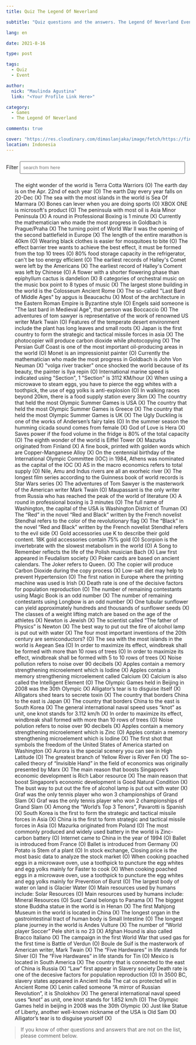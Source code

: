 ```yaml
---
title: Quiz The Legend Of Neverland

subtitle: "Quiz questions and the answers. The Legend Of Neverland Event."

lang: en

date: 2021-8-16

type: post

tags:
  - Quiz
  - Event

author:
  nick: "Maulinda Agustina"
  link: "<Your Profile Link Here>"

category:
  - Games
  - The Legend Of Neverland

comments: true

cover: "https://res.cloudinary.com/dimaslanjaka/image/fetch/https://findurthing.com/wp-content/uploads/2021/01/SCENIC-QUIZ.jpg"
location: Indonesia
---
```


<style>
[id*="questions-filter"] li:not([data-id]) {
  display: none;
}

[id*="questions"] li {
  display: block;
  /*text-transform: lowercase;*/
}

[id*="questions"] li:first-letter {
  text-transform: uppercase;
}

input[type="text"] {
  width: 90%;
  border: 2px solid #aaa;
  border-radius: 4px;
  margin: 8px 0;
  outline: none;
  padding: 8px;
  box-sizing: border-box;
  transition: 0.3s;
  display: inline-block;
}

input[type="text"]:focus {
  border-color: dodgerBlue;
  box-shadow: 0 0 8px 0 dodgerBlue;
}
</style>

<div class="container">
  <label for="search-questions">Filter</label>
  <input autocomplete="chrome-off" type="text" id="search-questions" class="form-control" placeholder="search from here">
</div>

<ul id="questions">
  The eight wonder of the world is Terra Cotta Warriors (O)
The earth day is on the Apr. 22nd of each year (O)
The earth Day every year falls on 20-Dec (X)
The sea with the most islands in the world is Sea Of Marmara (X)
Bones can lever when you are doing sports (O)
XBOX ONE is microsoft's product (O)
The peninsula with most oil is Asia Minor Peninsula (X)
A round in Professional Boxing is 1 minute (X)
Currently the mathematician who made the most progress in Goldbach is Prague/Praha (X)
The turning point of World War II was the opening of the second battlefield in Europe (X)
The length of the entire marathon is 40km (O)
Wearing black clothes is easier for mosquitoes to bite (O)
The effect barrier tree wants to achieve the best effect, it must be formed from the top 10 trees (O)
80% food storage capacity in the refrigerator, can't be too energy efficient (O)
The earliest records of Halley's Comet were left by the Americans (X)
The earliest record of Halley's Coment was left by Chinese (O)
A flower with a shorter flowering phase than epiphyllum cactus is dandelion (X)
8 categories of orchestral music on the music box point to 8 types of music (X)
The largest stone building in the world is the Colosseum Ancient Rome (X)
The so-called "Last Bard of Middle Ages" by apgus is Beaucachu (X)
Most of the architecture in the Eastern Roman Empire is Byzantine style (O)
Engels said someone is "The last bard in Medieval Age", that person was Boccaccio (X)
The adventures of tom sawyer is representative of the work of renowned US writer Mark Twain (O)
Features of the temperate desert environment include the plant has long leaves and small roots (X)
Japan is the first country to form the strategic and tactical missile forces in asia (X)
The photocopier will produce carbon dioxide while photocopying (X)
The Persian Gulf Coast is one of the most important oil-producing areas in the world (O)
Monet is an impressionist painter (O)
Currently the mathematician who made the most progress in Goldbach is John Von Neuman (X)
"volga river tracker" once shocked the world because of its beauty, the painter is llya repin (O)
International marine speed is indicated using "Section", 1 "Section" is 3112 KM/hour (X)
When using a microwave to steam eggs, you have to pierce the egg whites with a toothpick, the use of egg yolks is anti-explosion (O)
In walking races beyond 20km, there is a food supply station every 3km (X)
The country that held the most Olympic Summer Games is USA (X)
The country that held the most Olympic Summer Games is Greece (X)
The country that held the most Olympic Summer Games is UK (X)
The Ugly Duckling is one of the works of Andersen’s fairy tales (O)
In the summer season the humming cicada sound comes from female (X)
God of Love is Hera (X)
Saves power if the food volume in the fridge is 80% of the total capacity (O)
The eighth wonder of the world is Eiffel Tower (X)
Mazurka originated from Finland (X)
A fine book, printed with golden words which are Copper-Manganese Alloy (X)
On the centennial birthday of the International Olympic Committee (IOC) in 1984, Athens was nominated as the capital of the IOC (X)
AS in the macro economics refers to total supply (O)
Nile, Amu and Indus rivers are all an exorheic river (X)
The longest film series according to the Guinness book of world records is Star Wars series (X)
The adventures of Tom Sawyer is the masterwork of the American writer Mark Twain (O)
Maupassant is the only writer from Russia who has reached the peak of the world of literature (X)
A round in professional boxing is 3 minutes (O)
The full name of Washington, the capital of the USA is Washington District of Truman (X)
The “Red” in the novel “Red and Black” written by the French novelist Stendhal refers to the color of the revolutionary flag (X)
The “Black” in the novel “Red and Black” written by the French novelist Stendhal refers to the evil side (X)
Gold accessories use K to describe their gold content. 18K gold accessories contain 75% gold (O)
Scorpion is the invertebrate with the slowest metabolism in the world (O)
A Song to Remember reflects the life of the Polish musician Bach (X)
Law first appeared in Feudalism society (X)
Poker cards are based on ancient calendars. The Joker refers to Queen. (X)
The copier will produce Carbon Dioxide during the copy process (X)
Low-salt diet may help to prevent Hypertension (O)
The first nation in Europe where the printing machine was used is Irish (X)
Death rate is one of the decisive factors for population reproduction (O)
The number of remaining contestants using Magic Book is an odd number (X)
The number of remaining contestants using Longbow is an odd number (X)
One tubular sunflower can yield approximately hundreds and thousands of sunflower seeds (X)
The classes of a weight lifting match are based on the age of the athletes (X)
Newton is Jewish (X)
The scientist called “The father of Physics” is Newton (X)
The best way to put out the fire of alcohol lamp is put out with water (X)
The four most important inventions of the 20th century are semiconductors? (O)
The sea with the most islands in the world is Aegean Sea (O)
In order to maximize its effect, windbreak shall be formed with more than 10 rows of trees (O)
In order to maximize its effect, windbreak shall be formed with 5 to 10 rows of trees (X)
Noise pollution refers to noise over 90 decibels (X)
Apples contain a memory strengthening microelement which is Iodine (X)
Apples contain a memory strengthening microelement called Calcium (X)
Calcium is also called the Intelligent Element (O)
The Olympic Games held in Beijing in 2008 was the 30th Olympic (X)
Alligator’s tear is to disguise itself (X)
Alligators shed tears to secrete toxin (X)
The country that borders China to the east is Japan (X)
The country that borders China to the east is South Korea (X)
The general international naval speed uses “knot” as unit, one knot stands for 3.112 km/h (X)
In order to maximize its effect, windbreak shall formed with more than 10 rows of trees (O)
Noise polution refers to noise over 90 decibels (X)
Apples contain a memory strengthening microelement which is Zinc (O)
Apples contain a memory strengthening microelement which is lodine (X)
The first shot that symbols the freedom of the United States of America started on Washington (X)
Aurora is the special scenery you can see in High Latitude (O)
The greatest branch of Yellow River is River Fen (X)
The so-called theory of “Invisible Hand” in the field of economics was originally presented by Marx (X)
The main reason that boosts Singapore’s economic development is Rich Labor resource (X)
The main reason that boost Singapore’s economic development is Good Natural Condition (X)
The bust way to put out the fire of alcohol lamp is put out with water (X)
Graf was the only tennis player who won 3 championships of Grand Slam (X)
Graf was the only tennis player who won 2 championships of Grand Slam (X)
Among the “World’s Top 3 Tenors”, Pavarotti is Spanish (X)
South Korea is the first to form the strategic and tactical missile forces in Asia (X)
China is the first to form strategic and tactical missile forces in Asia (O)
Mazurka originated from Poland (O)
The most commonly produced and widely used battery in the world is Zinc-carbon battery (O)
Internet came to China in the year of 1994 (O)
Ballet is introduced from France (O)
Ballet is introduced from Germany (X)
Potato is Stem of a plant (O)
In stock exchange, Closing price is the most basic data to analyze the stock market (O)
When cooking poached eggs in a microwave oven, use a toothpick to puncture the egg whites and egg yolks mainly for Faster to cook (X)
When cooking poached eggs in a microwave oven, use a toothpick to puncture the egg whites and egg yolks mainly for Prevention of Burst (O)
The largest body of water on land is Glacier Water (O)
Main resources used by humans include: Solar Resources (O)
Main resources used by humans include: Mineral Resources (O)
Suez Canal belongs to Panama (X)
The biggest stone Buddha statue in the world is in Henan (X)
The first Mahjong Museum in the world is located in China (X)
The longest organ in the gastrointestinal tract of human body is Small Intestine (O)
The longest plane journey in the world is Andes Vulture (X)
The number of “World player Soccer” Pele shirt is no 23 (X)
Afghan Hound is also called Bracco Italiano (X)
The campaign in the first World War that used gas for the first time is Battle of Verdun (O)
Boule de Suif is the masterwork of American writer, Mark Twain (X)
The “Five Hardwares” in life stands for Silver (O)
The “Five Hardwares” in life stands for Tin (O)
Mexico is located in South America (X)
The country that is connected to the east of China is Russia (X)
“Law” first appear in Slavery society
Death rate is one of the decesive factors for population reproduction (O)
In 3500 BC, slavery states appeared in Ancient India
The cat os protected wll in Ancient Rome (X)
Lenin called someone “A mirror of Russian Revolution”, it is Sholokhov (X)
The general international naval speed uses “knot” as unit, one knot stands for 1.852 km/h (O)
The Olympic Games held in beijing in 2008 was the 30th Olympic (X)
Just like Statue of Liberty, another well-known nickname of the USA is Old Sam (X)
Alligator’s tear is to disguise yourself (X)

</ul>

<blockquote>
  If you know of other questions and answers that are not on the list, please comment below.
</blockquote>

<script>
loadJScript(
  "https://cdnjs.cloudflare.com/ajax/libs/jquery/3.6.0/jquery.min.js",
  jQueryMethod
);

//this function will work cross-browser for loading scripts asynchronously
function loadJScript(src, callback) {
  var s, r, t;
  r = false;
  s = document.createElement("script");
  s.type = "text/javascript";
  s.src = src;
  s.onload = s.onreadystatechange = function () {
    //console.log( this.readyState ); //uncomment this line to see which ready states are called.
    if (!r && (!this.readyState || this.readyState == "complete")) {
      r = true;
      callback();
    }
  };
  t = document.getElementsByTagName("script")[0];
  t.parentNode.insertBefore(s, t);
}

function escapeRegExp(string) {
  return string.replace(/[.*+?^${}()|[\]\\]/g, "\\$&"); // $& means the whole matched string
}

const quizUrl =
  "https://dimaslanjaka-cors.herokuapp.com/https://raw.githubusercontent.com/dimaslanjaka/dimaslanjaka.github.io/compiler/src-posts/The%20Legend%20Of%20Neverland/Quiz/quiz.txt";
let quizSrc = [];

function jQueryMethod() {
  const processLi = function () {
    // ul questions
    const questions = document.getElementById("questions");
    const inputSearch = document.getElementById("search-questions");

    jQuery("#search-questions").keyup(function () {
      var filter = jQuery(this).val();
      let listQuiz = jQuery("ul[id*='questions'] li");
      listQuiz.each(function (index) {
        const searchWild =
          jQuery(this)
            .text()
            .search(new RegExp(escapeRegExp(filter), "gmi")) < 0;
        const searchFirst =
          jQuery(this)
            .text()
            .search(new RegExp("^" + escapeRegExp(filter), "gmi")) < 0;
        if (searchFirst) {
          jQuery(this).hide();
        } else {
          jQuery(this).show();
          // move to first position
          jQuery(this).prependTo(jQuery("ul[id*='questions']"));
        }
        if (searchWild) {
          jQuery(this).hide();
        } else {
          jQuery(this).show();
        }
      });
    });
  };

  $("#questions li").remove();

  $.get(quizUrl).then(function (data) {
    if (data) {
      const split = data.split("\n");
      quizSrc = quizSrc.concat(split);
      quizSrc.map(function (str) {
        const li = document.createElement("li");
        li.innerHTML = str;
        document.getElementById("questions").appendChild(li);
      });
    }
    processLi();
  });
}
</script>
